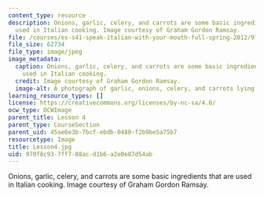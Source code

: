 ```yaml
---
content_type: resource
description: Onions, garlic, celery, and carrots are some basic ingredients that are
  used in Italian cooking. Image courtesy of Graham Gordon Ramsay.
file: /courses/es-s41-speak-italian-with-your-mouth-full-spring-2012/970f8c937ff788acd1b6a2e0e87d54ab_Lesson4.jpg
file_size: 62734
file_type: image/jpeg
image_metadata:
  caption: Onions, garlic, celery, and carrots are some basic ingredients that are
    used in Italian cooking.
  credit: Image courtesy of Graham Gordon Ramsay.
  image-alt: A photograph of garlic, onions, celery, and carrots lying on a counter.
learning_resource_types: []
license: https://creativecommons.org/licenses/by-nc-sa/4.0/
ocw_type: OCWImage
parent_title: Lesson 4
parent_type: CourseSection
parent_uid: 45ae6e3b-7bcf-ebdb-0480-f2b9be5a75b7
resourcetype: Image
title: Lesson4.jpg
uid: 970f8c93-7ff7-88ac-d1b6-a2e0e87d54ab
---
```

Onions, garlic, celery, and carrots are some basic ingredients that are used in Italian cooking. Image courtesy of Graham Gordon Ramsay.